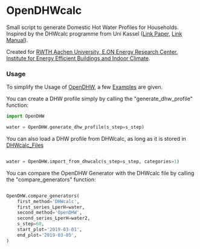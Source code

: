 # OpenDHWcalc
Small script to generate Domestic Hot Water Profiles for Households. Inspired by the DHWcalc programme from Uni Kassel ([Link Paper](http://www.solar.uni-kassel.de/sat_publikationen_pdf/2005%20ISES-SWC%20Jordan%20und%20Vajen%20Program%20to%20Generate%20Domestic%20Hot%20Water%20Profiles%20with%20Statistical%20Means%20for%20User%20Defined%20Conditions.pdf), [Link Manual](https://www.uni-kassel.de/maschinenbau/fileadmin/datas/fb15/ITE/icons/Bilder_re2/Bilder_OpenSorp/dhw-calc_1-10_manual.pdf)).

Created for [RWTH Aachen University, E.ON Energy
Research Center, Institute for Energy Efficient Buildings and Indoor
Climate](https://www.ebc.eonerc.rwth-aachen.de/cms/~dmzz/E-ON-ERC-EBC/?lidx=1).


### Usage

To simplify the Usage of [OpenDHW](https://github.com/jonasgrs/OpenDHW/blob/main/OpenDHW.py), a few [Examples](https://github.com/jonasgrs/OpenDHW/tree/main/Examples) are given.

You can create a DHW profile simply by calling the "generate_dhw_profile" function:

```Python
import OpenDHW

water = OpenDHW.generate_dhw_profile(s_step=s_step)

```

You can also load a DHW profile from DHWcalc, as long as it is stored in [DHWcalc_Files](https://github.com/jonasgrs/OpenDHW/tree/main/DHWcalc_Files)

```Python

water = OpenDHW.import_from_dhwcalc(s_step=s_step, categories=1)

```


You can compare the OpenDHW Generator with the DHWcalc file by calling the "compare_generators" function:

```Python

OpenDHW.compare_generators(
    first_method='DHWcalc',
    first_series_LperH=water,
    second_method='OpenDHW',
    second_series_LperH=water2,
    s_step=60,
    start_plot='2019-03-01',
    end_plot='2019-03-05',
)

```
